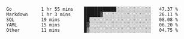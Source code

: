 <!--START_SECTION:waka-->

```text
Go           1 hr 55 mins    ████████████░░░░░░░░░░░░░   47.37 %
Markdown     1 hr 3 mins     ██████▓░░░░░░░░░░░░░░░░░░   26.11 %
SQL          19 mins         ██░░░░░░░░░░░░░░░░░░░░░░░   08.08 %
YAML         15 mins         █▓░░░░░░░░░░░░░░░░░░░░░░░   06.20 %
Other        11 mins         █▒░░░░░░░░░░░░░░░░░░░░░░░   04.75 %
```

<!--END_SECTION:waka-->
